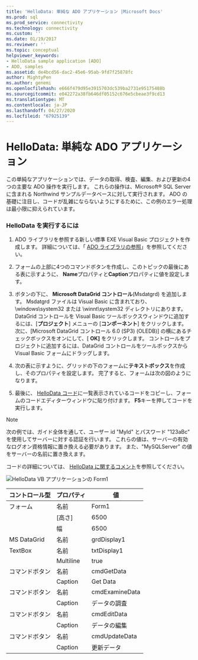 ```yaml
---
title: 'HelloData: 単純な ADO アプリケーション |Microsoft Docs'
ms.prod: sql
ms.prod_service: connectivity
ms.technology: connectivity
ms.custom: ''
ms.date: 01/19/2017
ms.reviewer: ''
ms.topic: conceptual
helpviewer_keywords:
- HelloData sample application [ADO]
- ADO, samples
ms.assetid: de4bcd56-dac2-45e6-95ab-9fd7f25878fc
author: MightyPen
ms.author: genemi
ms.openlocfilehash: e666f479d95e3915703dc539ba2731e95175488b
ms.sourcegitcommit: e042272a38fb646df05152c676e5cbeae3f9cd13
ms.translationtype: MT
ms.contentlocale: ja-JP
ms.lasthandoff: 04/27/2020
ms.locfileid: "67925139"
---
```

# <a name="hellodata-a-simple-ado-application"></a>HelloData: 単純な ADO アプリケーション
この単純なアプリケーションでは、データの取得、検査、編集、および更新の4つの主要な ADO 操作を実行します。 これらの操作は、Microsoft® SQL Server に含まれる Northwind サンプルデータベースに対して実行されます。 ADO の基礎に注目し、コードが乱雑にならないようにするために、この例のエラー処理は最小限に抑えられています。  
  
### <a name="to-run-hellodata"></a>HelloData を実行するには  
  
1.  ADO ライブラリを参照する新しい標準 EXE Visual Basic プロジェクトを作成します。 詳細については、「 [ADO ライブラリの参照](../../../ado/guide/referencing-the-ado-libraries.md)」を参照してください。  
  
2.  フォームの上部に4つのコマンドボタンを作成し、このトピックの最後にある表に示すように、 **Name**プロパティと**Caption**プロパティに値を設定します。  
  
3.  ボタンの下に、 **Microsoft DataGrid コントロール**(Msdatgrd) を追加します。 Msdatgrd ファイルは Visual Basic に含まれており、\windows\system32 または \winnt\system32 ディレクトリにあります。 DataGrid コントロールを Visual Basic ツールボックスウィンドウに追加するには、[**プロジェクト**] メニューの [**コンポーネント**] をクリックします。 次に、[Microsoft DataGrid コントロール 6.0 (SP3) (OLEDB)] の横にあるチェックボックスをオンにして、[ **OK]** をクリックします。 コントロールをプロジェクトに追加するには、DataGrid コントロールをツールボックスから Visual Basic フォームにドラッグします。  
  
4.  次の表に示すように、グリッドの下のフォームに**テキストボックス**を作成し、そのプロパティを設定します。 完了すると、フォームは次の図のようになります。  
  
5.  最後に、 [HelloData コード](../../../ado/guide/data/hellodata-code.md)に一覧表示されているコードをコピーし、フォームのコードエディターウィンドウに貼り付けます。 **F5**キーを押してコードを実行します。  
  
> [!NOTE]
>  次の例では、ガイド全体を通して、ユーザー id "MyId" とパスワード "123aBc" を使用してサーバーに対する認証を行います。 これらの値は、サーバーの有効なログオン資格情報に置き換える必要があります。 また、"MySQLServer" の値をサーバーの名前に置き換えます。  
  
 コードの詳細については、 [HelloData に関するコメント](../../../ado/guide/data/comments-on-hellodata.md)を参照してください。  
  
 ![HelloData VB アプリケーションの Form1](../../../ado/guide/data/media/hellodata.gif "HelloData")  
  
|コントロール型|プロパティ|値|  
|------------------|--------------|-----------|  
|フォーム|名前|Form1|  
||[高さ]|6500|  
||幅|6500|  
|MS DataGrid|名前|grdDisplay1|  
|TextBox|名前|txtDisplay1|  
||Multiline|true|  
|コマンドボタン|名前|cmdGetData|  
||Caption|Get Data|  
|コマンドボタン|名前|cmdExamineData|  
||Caption|データの調査|  
|コマンドボタン|名前|cmdEditData|  
||Caption| データの編集|  
|コマンドボタン|名前|cmdUpdateData|  
||Caption|更新データ|
